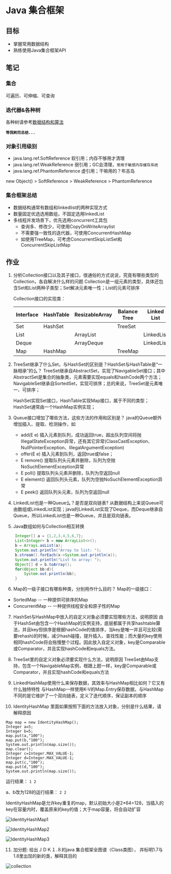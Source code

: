 # Java 集合框架
## 目标
* 掌握常用数据结构
* 熟练使用Java集合框架API

## 笔记
### 集合
可遍历、可伸缩、可查询
### 迭代器&各种树
各种树请参考[数据结构和算法](https://github.com/peanuts6/homework/tree/master/algorithm)

**`等我刷完总结...`**

### 对象引用级别
* java.lang.ref.SoftReference 软引用；内存不够用才清理
* java.lang.ref.WeakReference 弱引用；GC会清理，`常用于敏感内存缓存系统`
* java.lang.ref.PhantomReference 虚引用；干嘛用的？布吉岛

new Object() > SoftReference > WeakReference > PhantomReference

### 集合框架总结
* 数据结构通常有数组和linkedlist的两种实现方式
* 数量固定优选选用数组，不固定选用linkedList
* 多线程并发场景下，优先选用concurrent工具包
    * 查询多、修改少，可使用CopyOnWriteArraylist
    * 不需要强一致性的迭代器，可使用ConcurrentHashMap
    * 如使用TreeMap，可考虑ConcurrentSkipListSet和ConcurrentSkipListMap

## 作业
1. 分析Collection接口以及其子接口，很通俗的方式说说，究竟有哪些类型的Collection，各自解决什么样的问题
    Collection是一组元素的类型，具体还包含Set和List两种子类型；Set解决元素唯一性；List的元素可排序
    
    Collection接口的实现类：

    | Interface | HashTable | ResizableArray | Balance Tree | Linked List | HashTable + LinkedList |
    |---|---|---|---|---|---|
    | Set       | HashSet   |                | TreeSet      |             | LinkedHashSet          |
    | List      |           | ArrayList      |              | LinkedList  |                        |
    | Deque     |           | ArrayDeque     |              | LinkedList  |                        |
    | Map       | HashMap   |                | TreeMap      |             | LinkedHashMap          |

2. TreeSet继承了什么Set，与HashSet的区别是？HashSet与HashTable是“一脉相承”的么？
    TreeSet继承自AbstractSet，实现了NavigableSet接口；其中AbstractSet是集合的抽象类，元素需要实现equals和hashCode两个方法；NavigableSet继承自SortedSet，实现可排序；总的来说，TreeSet是元素唯一、可排序；

    HashSet实现Set接口，HashTable实现Map接口，属于不同的类型；HashSet通常由一个HashMap实例实现；

3. Queue接口增加了哪些方法，这些方法的作用和区别是？
java的Queue额外增加插入、提取、检测操作，如
    * add(E e) 插入元素到队列，成功返回true，超出队列空间将抛IllegalStateException异常，还有其它异常(ClassCastException、NullPointerException、IllegalArgumentException)
    * offer(E e) 插入元素到队列，返回true或false；
    * E remore() 提取队列头元素并删除，队列为空抛NoSuchElementException异常
    * E poll() 提取队列头元素并删除，队列为空返回null
    * E element() 返回队列头元素，队列为空抛NoSuchElementException异常
    * E peek() 返回队列头元素，队列为空返回null

4. LinkedList也是一种Queue么？是否是双向链表?
从数据结构上来说Queue可由数组或LinkedList实现；java的LinkedList实现了Deque，而Deque继承自Queue，所以LinkedList也是一种Queue，并且是双向链表。

5. Java数组如何与Collection相互转换
```java
    Integer[] a = {1,2,3,4,5,6,7};
    List<Integer> b = new ArrayList<>();
    b = Arrays.asList(a);
    System.out.println("Array to list: ");
    b.stream().forEach(x->System.out.println(x));
    System.out.println("List to array: ");
    Object[] d = b.toArray();
    for(Object bb:d){
        System.out.println(bb);
    }
```

6. Map的一级子接口有哪些种类，分别用作什么目的？
Map的一级接口：
* SortedMap -- 一种提供可排序的Map
* ConcurrentMap -- 一种提供线程安全和原子性的Map

7. HashSet与HashMap中放入的自定义对象必须要实现哪些方法，说明原因
由于HashSet由包含一个HashMap的实例支持，底层都属于共享hashtable算法，并且key但排序是根据hashCode的值排序，当key是唯一并且可比较(需要rehash)的时候，减少hash碰撞，提升插入、查找性能；而大量的key使用相同hashCode将会拖慢整个过程。因此放入自定义对象，key是Comparable或Comparator，并且实现hashCode和equals方法。

8. TreeSet里的自定义对象必须要实现什么方法，说明原因
TreeSet由Map支持，包含一个NavigableMap实例，根跟上题一样，key是Comparable或Comparator，并且实现hashCode和equals方法

9. LinkedHashMap使用什么来保存数据，其效率与HashMap相比如何？它又有什么独特特性
与HashMap一样使用K-V的Map.Entry保存数据，与HashMap不同的是它维护了一个双向链表，定义了迭代顺序，保证副本的顺序

10. IdentityHashMap 里面如果按照下面的方法放入对象，分别是什么结果，请解释原因
```
Map map = new IdentityHashMap();
Integer a=5;
Integer b=5;
map.put(a,"100");
map.put(b,"100");
System.out.println(map.size());
map.clear();
Integer c=Integer.MAX_VALUE-1;
Integer d=Integer.MAX_VALUE-1;
map.put(c,"100");
map.put(d,"100");
System.out.println(map.size());
```
运行结果：
    ```
    1
    2
    ```

a、b改为128的运行结果：
    ```
    2
    2
    ```

IdentityHashMap是允许key重复的map，默认初始大小是2*64=128，当插入的key在容量内时，覆盖原来的key的值；大于map容量，将会自动扩容

![IdentityHashMap1](/java/foundationalJava/doc/images/f03_01.png)

![IdentityHashMap2](/java/foundationalJava/doc/images/f03_02.png)

![IdentityHashMap3](/java/foundationalJava/doc/images/f03_03.png)


11. 加分题: 给出ＪＤＫ１.８的java 集合框架全图谱（Class类图）， 并标明1.7与1.8里出现的新的类，解释其目的

![collection](/java/foundationalJava/doc/images/collection.png)

